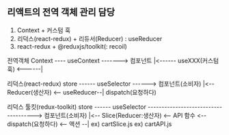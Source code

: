 ## 리액트의 전역 객체 관리 담당
1. Context + 커스텀 훅
2. 리덕스(react-redux) + 리듀서(Reducer) : useReducer
3. react-redux + @reduxjs/toolkit(: recoil)

전역객체
Context ---- useContext -------> 컴포넌트
    |<------ useXXX(커스텀훅) <------|

리덕스(react-redux)
store ------ useSelector ------> 컴포넌트(소비자)
  |<-- Reducer(생산자) <-- useReducer--| dispatch(요청하다)

리덕스 툴킷(redux-toolkit)
store ------ useSelector -------------------------------------> 컴포넌트(소비자)
  |<-- Slice(Reducer:생산자) <-- API 함수 <-- dispatch(요청하다) <-- 액션 --|
       ex) cartSlice.js     ex) cartAPI.js